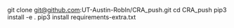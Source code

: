 git clone git@github.com:UT-Austin-RobIn/CRA_push.git
cd CRA_push
pip3 install -e .
pip3 install requirements-extra.txt
